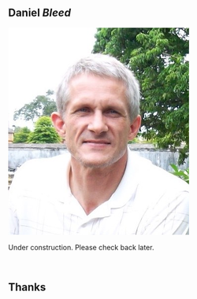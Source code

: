<div>
  <h2>Daniel <em>Bleed</em></h2>

![Daniel Magnus Bleed](me_in_hue.jpg)

  <p>Under construction. Please check back later.</p> 
  </br>
  <h2>Thanks</h2>
  
</div>  

